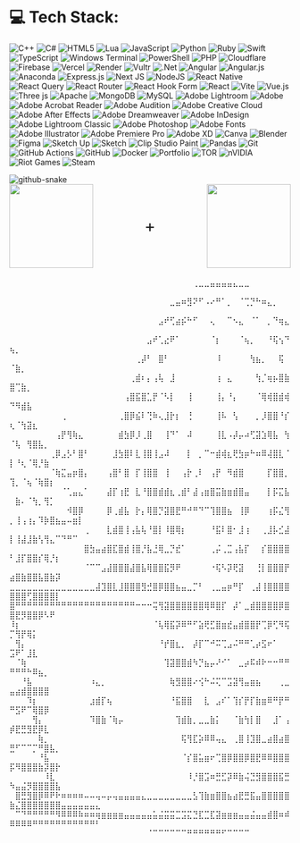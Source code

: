 # 💻 Tech Stack:
![C++](https://img.shields.io/badge/c++-%2300599C.svg?style=for-the-badge&logo=c%2B%2B&logoColor=white) ![C#](https://img.shields.io/badge/c%23-%23239120.svg?style=for-the-badge&logo=csharp&logoColor=white) ![HTML5](https://img.shields.io/badge/html5-%23E34F26.svg?style=for-the-badge&logo=html5&logoColor=white) ![Lua](https://img.shields.io/badge/lua-%232C2D72.svg?style=for-the-badge&logo=lua&logoColor=white) ![JavaScript](https://img.shields.io/badge/javascript-%23323330.svg?style=for-the-badge&logo=javascript&logoColor=%23F7DF1E) ![Python](https://img.shields.io/badge/python-3670A0?style=for-the-badge&logo=python&logoColor=ffdd54) ![Ruby](https://img.shields.io/badge/ruby-%23CC342D.svg?style=for-the-badge&logo=ruby&logoColor=white) ![Swift](https://img.shields.io/badge/swift-F54A2A?style=for-the-badge&logo=swift&logoColor=white) ![TypeScript](https://img.shields.io/badge/typescript-%23007ACC.svg?style=for-the-badge&logo=typescript&logoColor=white) ![Windows Terminal](https://img.shields.io/badge/Windows%20Terminal-%234D4D4D.svg?style=for-the-badge&logo=windows-terminal&logoColor=white) ![PowerShell](https://img.shields.io/badge/PowerShell-%235391FE.svg?style=for-the-badge&logo=powershell&logoColor=white) ![PHP](https://img.shields.io/badge/php-%23777BB4.svg?style=for-the-badge&logo=php&logoColor=white) ![Cloudflare](https://img.shields.io/badge/Cloudflare-F38020?style=for-the-badge&logo=Cloudflare&logoColor=white) ![Firebase](https://img.shields.io/badge/firebase-%23039BE5.svg?style=for-the-badge&logo=firebase) ![Vercel](https://img.shields.io/badge/vercel-%23000000.svg?style=for-the-badge&logo=vercel&logoColor=white) ![Render](https://img.shields.io/badge/Render-%46E3B7.svg?style=for-the-badge&logo=render&logoColor=white) ![Vultr](https://img.shields.io/badge/Vultr-007BFC.svg?style=for-the-badge&logo=vultr) ![.Net](https://img.shields.io/badge/.NET-5C2D91?style=for-the-badge&logo=.net&logoColor=white) ![Angular](https://img.shields.io/badge/angular-%23DD0031.svg?style=for-the-badge&logo=angular&logoColor=white) ![Angular.js](https://img.shields.io/badge/angular.js-%23E23237.svg?style=for-the-badge&logo=angularjs&logoColor=white) ![Anaconda](https://img.shields.io/badge/Anaconda-%2344A833.svg?style=for-the-badge&logo=anaconda&logoColor=white) ![Express.js](https://img.shields.io/badge/express.js-%23404d59.svg?style=for-the-badge&logo=express&logoColor=%2361DAFB) ![Next JS](https://img.shields.io/badge/Next-black?style=for-the-badge&logo=next.js&logoColor=white) ![NodeJS](https://img.shields.io/badge/node.js-6DA55F?style=for-the-badge&logo=node.js&logoColor=white) ![React Native](https://img.shields.io/badge/react_native-%2320232a.svg?style=for-the-badge&logo=react&logoColor=%2361DAFB) ![React Query](https://img.shields.io/badge/-React%20Query-FF4154?style=for-the-badge&logo=react%20query&logoColor=white) ![React Router](https://img.shields.io/badge/React_Router-CA4245?style=for-the-badge&logo=react-router&logoColor=white) ![React Hook Form](https://img.shields.io/badge/React%20Hook%20Form-%23EC5990.svg?style=for-the-badge&logo=reacthookform&logoColor=white) ![React](https://img.shields.io/badge/react-%2320232a.svg?style=for-the-badge&logo=react&logoColor=%2361DAFB) ![Vite](https://img.shields.io/badge/vite-%23646CFF.svg?style=for-the-badge&logo=vite&logoColor=white) ![Vue.js](https://img.shields.io/badge/vue.js-%2335495e.svg?style=for-the-badge&logo=vuedotjs&logoColor=%234FC08D) ![Three js](https://img.shields.io/badge/threejs-black?style=for-the-badge&logo=three.js&logoColor=white) ![Apache](https://img.shields.io/badge/apache-%23D42029.svg?style=for-the-badge&logo=apache&logoColor=white) ![MongoDB](https://img.shields.io/badge/MongoDB-%234ea94b.svg?style=for-the-badge&logo=mongodb&logoColor=white) ![MySQL](https://img.shields.io/badge/mysql-4479A1.svg?style=for-the-badge&logo=mysql&logoColor=white) ![Adobe Lightroom](https://img.shields.io/badge/Adobe%20Lightroom-31A8FF.svg?style=for-the-badge&logo=Adobe%20Lightroom&logoColor=white) ![Adobe](https://img.shields.io/badge/adobe-%23FF0000.svg?style=for-the-badge&logo=adobe&logoColor=white) ![Adobe Acrobat Reader](https://img.shields.io/badge/Adobe%20Acrobat%20Reader-EC1C24.svg?style=for-the-badge&logo=Adobe%20Acrobat%20Reader&logoColor=white) ![Adobe Audition](https://img.shields.io/badge/Adobe%20Audition-9999FF.svg?style=for-the-badge&logo=Adobe%20Audition&logoColor=white) ![Adobe Creative Cloud](https://img.shields.io/badge/Adobe%20Creative%20Cloud-DA1F26.svg?style=for-the-badge&logo=Adobe%20Creative%20Cloud&logoColor=white) ![Adobe After Effects](https://img.shields.io/badge/Adobe%20After%20Effects-9999FF.svg?style=for-the-badge&logo=Adobe%20After%20Effects&logoColor=white) ![Adobe Dreamweaver](https://img.shields.io/badge/Adobe%20Dreamweaver-FF61F6.svg?style=for-the-badge&logo=Adobe%20Dreamweaver&logoColor=white) ![Adobe InDesign](https://img.shields.io/badge/Adobe%20InDesign-49021F?style=for-the-badge&logo=adobeindesign&logoColor=FF3366) ![Adobe Lightroom Classic](https://img.shields.io/badge/Adobe%20Lightroom%20Classic-31A8FF.svg?style=for-the-badge&logo=Adobe%20Lightroom%20Classic&logoColor=white) ![Adobe Photoshop](https://img.shields.io/badge/adobe%20photoshop-%2331A8FF.svg?style=for-the-badge&logo=adobe%20photoshop&logoColor=white) ![Adobe Fonts](https://img.shields.io/badge/Adobe%20Fonts-000B1D.svg?style=for-the-badge&logo=Adobe%20Fonts&logoColor=white) ![Adobe Illustrator](https://img.shields.io/badge/adobe%20illustrator-%23FF9A00.svg?style=for-the-badge&logo=adobe%20illustrator&logoColor=white) ![Adobe Premiere Pro](https://img.shields.io/badge/Adobe%20Premiere%20Pro-9999FF.svg?style=for-the-badge&logo=Adobe%20Premiere%20Pro&logoColor=white) ![Adobe XD](https://img.shields.io/badge/Adobe%20XD-470137?style=for-the-badge&logo=Adobe%20XD&logoColor=#FF61F6) ![Canva](https://img.shields.io/badge/Canva-%2300C4CC.svg?style=for-the-badge&logo=Canva&logoColor=white) ![Blender](https://img.shields.io/badge/blender-%23F5792A.svg?style=for-the-badge&logo=blender&logoColor=white) ![Figma](https://img.shields.io/badge/figma-%23F24E1E.svg?style=for-the-badge&logo=figma&logoColor=white) ![Sketch Up](https://img.shields.io/badge/SketchUp-005F9E?style=for-the-badge&logo=sketchup&logoColor=white) ![Sketch](https://img.shields.io/badge/Sketch-FFB387?style=for-the-badge&logo=sketch&logoColor=black) ![Clip Studio Paint](https://img.shields.io/badge/ClipStudioPaint-%23CFD3D3.svg?style=for-the-badge&logo=ClipStudioPaint&logoColor=white) ![Pandas](https://img.shields.io/badge/pandas-%23150458.svg?style=for-the-badge&logo=pandas&logoColor=white) ![Git](https://img.shields.io/badge/git-%23F05033.svg?style=for-the-badge&logo=git&logoColor=white) ![GitHub Actions](https://img.shields.io/badge/github%20actions-%232671E5.svg?style=for-the-badge&logo=githubactions&logoColor=white) ![GitHub](https://img.shields.io/badge/github-%23121011.svg?style=for-the-badge&logo=github&logoColor=white) ![Docker](https://img.shields.io/badge/docker-%230db7ed.svg?style=for-the-badge&logo=docker&logoColor=white) ![Portfolio](https://img.shields.io/badge/Portfolio-%23000000.svg?style=for-the-badge&logo=firefox&logoColor=#FF7139) ![TOR](https://img.shields.io/badge/tor-%237E4798.svg?style=for-the-badge&logo=tor-project&logoColor=white) ![nVIDIA](https://img.shields.io/badge/nVIDIA-%2376B900.svg?style=for-the-badge&logo=nVIDIA&logoColor=white) ![Riot Games](https://img.shields.io/badge/riotgames-D32936.svg?style=for-the-badge&logo=riotgames&logoColor=white) ![Steam](https://img.shields.io/badge/steam-%23000000.svg?style=for-the-badge&logo=steam&logoColor=white)

<picture>
  <source media="(prefers-color-scheme: dark)" srcset="https://raw.githubusercontent.com/tobiasmeyhoefer/tobiasmeyhoefer/output/github-snake-dark.svg" />
  <source media="(prefers-color-scheme: light)" srcset="https://raw.githubusercontent.com/tobiasmeyhoefer/tobiasmeyhoefer/output/github-snake.svg" />
  <img alt="github-snake" src="https://raw.githubusercontent.com/tobiasmeyhoefer/tobiasmeyhoefer/output/github-snake.svg" />
</picture>

<div style="display: flex; justify-content: space-between; align-items: center; width: 100%;">
  <img height="150" src="https://i.giphy.com/media/v1.Y2lkPTc5MGI3NjExbTV5eXBwaXQ3cWFqZDJ1c2Uwc2pkcmlqNGJ0bHl3Y2V6amI1Nm14bSZlcD12MV9pbnRlcm5hbF9naWZfYnlfaWQmY3Q9Zw/SOzJPrzQ16ZZ9KqOpU/giphy.gif" />
  <span style="font-size: 30px;">+</span>
  <img height="150" src="https://i.giphy.com/media/v1.Y2lkPTc5MGI3NjExOXF6ZGUyOWJwbmhtenZpd2E4NHVxd2I1ZXZjY2Y0MzRrNW92Zmp1ciZlcD12MV9pbnRlcm5hbF9naWZfYnlfaWQmY3Q9Zw/KTh4qAoggsGMJBsoBM/giphy.gif" />
</div>
⠀
⠀⠀⠀⠀⠀⠀⠀⠀⠀⠀⠀⠀⠀⠀⠀⠀⠀⠀⠀⠀⠀⠀⠀⠀⠀⠀⠀⠀⠀⠀⠀⠀⢀⣀⣀⣤⣤⣤⣤⣄⣀⣀⠀⠀⠀⠀⠀⠀⠀⠀⠀⠀⠀⠀⠀⠀⠀⠀⠀⠀⠀⠀⠀⠀⠀
⠀⠀⠀⠀⠀⠀⠀⠀⠀⠀⠀⠀⠀⠀⠀⠀⠀⠀⠀⠀⠀⠀⠀⠀⠀⠀⠀⠀⣀⣤⠶⣻⠝⠋⠠⠔⠛⠁⡀⠀⠈⢉⡙⠓⠶⣄⡀⠀⠀⠀⠀⠀⠀⠀⠀⠀⠀⠀⠀⠀⠀⠀⠀⠀⠀
⠀⠀⠀⠀⠀⠀⠀⠀⠀⠀⠀⠀⠀⠀⠀⠀⠀⠀⠀⠀⠀⠀⠀⠀⠀⠀⣠⠞⢋⣴⡮⠓⠋⠀⠀⢄⠀⠀⠉⠢⣄⠀⠈⠁⠀⡀⠙⢶⣄⠀⠀⠀⠀⠀⠀⠀⠀⠀⠀⠀⠀⠀⠀⠀⠀
⠀⠀⠀⠀⠀⠀⠀⠀⠀⠀⠀⠀⠀⠀⠀⠀⠀⠀⠀⠀⠀⠀⠀⠀⣠⠞⢁⣔⠟⠁⠀⠀⠀⠀⠀⠈⡆⠀⠀⠀⠈⢦⡀⠀⠀⠘⢯⢢⠙⢦⡀⠀⠀⠀⠀⠀⠀⠀⠀⠀⠀⠀⠀⠀⠀
⠀⠀⠀⠀⠀⠀⠀⠀⠀⠀⠀⠀⠀⠀⠀⠀⠀⠀⠀⠀⠀⠀⢀⡼⠃⠀⣿⠃⠀⠀⠀⠀⠀⠀⠀⠀⠸⠀⠀⠀⠀⠀⢳⣦⡀⠀⠀⢯⠀⠈⣷⡀⠀⠀⠀⠀⠀⠀⠀⠀⠀⠀⠀⠀⠀
⠀⠀⠀⠀⠀⠀⠀⠀⠀⠀⠀⠀⠀⠀⠀⠀⠀⠀⠀⠀⠀⢀⣾⠆⡄⢠⢧⠀⣸⠀⠀⠀⠀⠀⠀⠀⢰⠀⣄⠀⠀⠀⠀⢳⡈⢶⡦⣿⣷⣿⢉⣷⡀⠀⠀⠀⠀⠀⠀⠀⠀⠀⠀⠀⠀
⠀⠀⠀⠀⠀⠀⠀⠀⠀⠀⠀⠀⠀⠀⠀⠀⠀⠀⠀⠀⢠⣿⣯⣿⣁⡟⠈⠣⡇⠀⠀⢸⠀⠀⠀⠀⢸⡄⠘⡄⠀⠀⠀⠈⢿⢾⣿⣾⢾⠙⠻⣾⣧⠀⠀⠀⠀⠀⠀⠀⠀⠀⠀⠀⠀
⠀⠀⠀⠀⠀⠀⠀⠀⠀⢀⠀⠀⠀⠀⠀⠀⠀⠀⠀⢀⣿⡿⣮⠇⢙⠷⢄⣸⡗⡆⠀⢘⠀⠀⠀⠀⢸⠧⠀⢣⠀⠀⠀⡀⡸⣿⣿⠘⡎⢆⠈⢳⣽⣆⠀⠀⠀⠀⠀⠀⠀⠀⠀⠀⠀
⠀⠀⠀⠀⠀⠀⠀⠀⢠⡟⢻⢷⣄⠀⠀⠀⠀⠀⠀⣾⣳⡿⡸⢀⣿⠀⠀⢸⠙⠁⠀⠼⠀⠀⠀⠀⢸⣇⠠⡼⡤⠴⢋⣽⣱⢿⣧⠀⢳⠈⢧⠀⢻⣿⣧⡀⠀⠀⠀⠀⠀⠀⠀⠀⠀
⠀⠀⠀⠀⠀⠀⠀⢀⡿⣠⡣⠃⣿⠃⠀⠀⠀⠀⣸⣳⣿⠇⣇⢸⣿⢸⣠⠼⠀⠀⠀⡇⠀⡀⠉⠒⣾⢾⣆⢟⣳⡶⠓⠶⠿⢼⣿⣇⠈⡇⠘⢆⠈⢿⡘⣷⠀⠀⠀⠀⠀⠀⠀⠀⠀
⠀⠀⠀⠀⠀⠀⠀⠈⢷⣍⣤⡶⣿⡄⠀⠀⠀⢠⣿⠃⣿⠀⡏⢸⣿⣿⠀⢸⠀⠀⢠⡗⢀⠇⠀⢠⡟⠀⠻⣾⣿⠀⠀⠀⠀⡏⣿⣿⡀⢹⡀⠈⢦⠈⢷⣿⡆⠀⠀⠀⠀⠀⠀⠀⠀
⠀⠀⠀⠀⠀⠀⠀⠀⠀⠈⢁⣤⣄⠁⠀⠀⠀⣼⡏⢰⣟⠀⣇⠘⣿⣿⣾⣾⣆⢀⣾⠃⣼⢠⣶⣿⣭⣷⣶⣾⣿⣤⠀⠀⠀⡇⡯⣍⣧⠀⣷⠄⠈⢳⡀⢻⡁⠀⠀⠀⠀⠀⠀⠀⠀
⠀⠀⠀⠀⠀⠀⠀⠀⠀⠀⠺⣿⡿⠀⠀⠀⠀⡿⢀⣾⣧⠀⡗⡄⢿⣿⡙⣽⣿⣟⠛⠚⠛⠙⠉⢹⣿⣿⣦⠀⢸⡿⠀⠀⠀⢰⡯⣌⢻⡀⢸⢠⢰⡄⠹⡷⣿⣦⣤⠤⣶⡇⠀⠀⠀
⠀⠀⠀⠀⠀⠀⠀⠀⠀⠀⠀⠀⠀⢀⠀⠀⠀⣇⣾⣿⢸⢠⣧⢧⠘⣿⡇⠸⣿⢿⡆⠀⠀⠀⠀⠘⣯⠇⣿⠂⣸⢰⠀⠀⢀⣸⡧⣊⣼⡇⢸⣼⣸⣷⢣⢻⣄⠉⠙⠛⠉⠀⠀⠀⠀
⠀⠀⠀⠀⠀⠀⠀⠀⠀⠀⠀⠀⠀⣿⣳⣤⣴⣿⣏⣿⣾⢸⣿⡘⣧⣘⢿⣀⡙⣞⠁⠀⠀⠀⠀⢀⡬⢀⣉⢠⣧⡏⠀⠀⡎⣿⣿⣿⣿⠃⣸⡏⣿⣿⡎⢿⡘⡆⠀⠀⠀⠀⠀⠀⠀
⠀⠀⠀⠀⠀⠀⠀⠀⠀⠀⠀⠀⠀⠈⠉⠉⣠⣼⣿⣿⣿⣼⣿⣧⢿⣿⣿⣯⡻⠟⠀⠀⠀⠀⠀⠐⢯⠣⡽⢟⣽⠀⠀⢘⡇⣿⣿⣿⡟⣴⣿⣷⣿⣿⣧⣿⣷⡽⠀⠀⠀⠀⠀⠀⠀
⣀⣀⣀⣀⣀⣀⣀⣀⣀⣀⣀⣀⣀⣀⣀⣼⣹⣿⣇⣸⣿⣿⣿⣻⣚⣿⡿⣿⣿⣦⣤⣀⡉⠃⠀⢀⣀⣤⡶⠛⡏⠀⢀⣼⢸⣿⣿⣿⣿⣿⣿⣿⢋⣿⣿⣿⣿⡇⠀⠀⠀⠀⠀⠀⠀
⣿⠛⠛⠛⠛⠛⠛⠛⠛⠛⠛⠛⠛⠛⠛⠛⠛⠛⠛⠛⠛⠛⠒⠒⠒⢭⢻⣽⣿⣿⣿⣿⣿⣿⢿⠿⣿⡏⠀⡼⠁⣀⣾⣿⣿⣿⣿⡿⣿⣿⣟⡻⣿⣿⡿⠣⠟⠀⠀⠀⠀⠀⠀⠀⠀
⠸⡆⠀⠀⠀⠀⠀⠀⠀⠀⠀⠀⠀⠀⠀⠀⠀⠀⠀⠀⠀⠀⠀⠀⠀⠈⢧⢿⣯⡽⠿⠛⠋⣵⢟⣋⣿⣶⣞⣤⣾⣿⣿⡟⢉⡿⢋⠻⢯⡉⢻⡟⢿⡅⠀⠀⠀⠀⠀⠀⠀⠀⠀⠀⠀
⠀⢻⡄⠀⠀⠀⠀⠀⠀⠀⠀⠀⠀⠀⠀⠀⠀⠀⠀⠀⠀⠀⠀⠀⠀⠀⠘⡞⣿⣆⡀⠀⡼⡏⠉⠚⠭⢉⣠⠬⠛⠛⢁⡴⣫⠖⠁⠀⠀⣩⠟⠁⣸⣇⠀⠀⠀⠀⠀⠀⠀⠀⠀⠀⠀
⠀⠈⢷⠀⠀⠀⠀⠀⠀⠀⠀⠀⠀⠀⠀⠀⠀⠀⠀⠀⠀⠀⠀⠀⠀⠀⠀⢹⣽⣿⣿⣾⠳⡙⣦⡤⠜⠊⠁⠀⣀⡴⠯⠾⠗⠒⠒⠛⠛⠛⠛⠛⠓⠿⣦⡀⠀⠀⠀⠀⠀⠀⠀⠀⠀
⠀⠀⠘⣧⠀⠀⠀⠀⠀⠀⠀⠀⠀⠀⠰⣄⡀⠀⠀⠀⠀⠀⠀⠀⠀⠀⠀⠀⢷⣻⣿⣿⠔⢪⠓⠬⢍⠉⣩⣽⢻⣤⣶⣦⠀⠀⠀⢀⣀⣤⣴⣾⣿⣿⣿⣿⠀⠀⠀⠀⠀⠀⠀⠀⠀
⠀⠀⠀⠹⡆⠀⠀⠀⠀⠀⠀⠀⠀⠀⣰⣾⡏⢦⠀⠀⠀⠀⠀⠀⠀⠀⠀⠀⠘⣯⣿⣿⠀⠀⣇⠀⣠⠎⠁⢹⡎⡟⡏⣷⣶⠿⠛⡟⠛⠛⣫⠟⠉⢿⣿⡿⠀⠀⠀⠀⠀⠀⠀⠀⠀
⠀⠀⠀⠀⢻⡄⠀⠀⠀⠀⠀⠀⠀⠀⠹⣿⣷⠈⢷⡤⠀⠀⠀⠀⠀⠀⠀⠀⠀⢹⣾⣷⡀⣀⣀⣷⡅⠀⠀⠈⣷⢳⡇⣿⠀⠀⣸⠁⢠⡾⣟⣛⣻⣟⡿⣇⠀⠀⠀⠀⠀⠀⠀⠀⠀
⠀⠀⠀⠀⠀⢷⡀⠀⠀⠀⠀⠀⠀⠀⠀⠀⠀⠀⠀⠀⠀⠀⠀⠀⠀⠀⠀⠀⠀⠀⢯⢻⣏⡵⠿⠿⢤⣄⠀⢀⣿⢸⣹⣿⣀⣴⣿⣴⣿⣛⠋⠉⠉⡉⠛⣿⣧⡀⠀⠀⠀⠀⠀⠀⠀
⠀⠀⠀⠀⠀⠘⣧⠀⠀⠀⠀⠀⠀⠀⠀⠀⠀⠀⠀⠀⠀⠀⠀⠀⠀⠀⠀⠀⠀⠀⠈⡎⣿⣥⣶⠖⢉⣿⡿⣿⣿⡿⣿⣟⠿⠿⣿⣿⣿⡯⠻⣿⣿⣿⣷⡽⣿⡗⠀⠀⠀⠀⠀⠀⠀
⠀⠀⠀⠀⠀⠀⠸⣇⠀⠀⠀⠀⠀⠀⠀⠀⠀⠀⠀⠀⠀⠀⠀⠀⠀⠀⠀⠀⠀⠀⠀⠸⡘⣿⣩⠶⣛⣋⡽⠿⣷⢬⣙⣻⣿⣿⣿⣯⣛⠳⣤⣬⡻⣿⣿⣿⣿⣧⠀⠀⠀⠀⠀⠀⠀
⠀⣿⣛⣻⣿⡿⠿⠟⠗⠶⠶⠶⠶⠤⠤⢤⠤⡤⢤⣤⣤⣤⣤⣄⣀⣀⣀⣀⣀⣀⣀⣀⣣⢹⣷⣶⣿⣿⣦⣴⣟⣛⣯⣤⣿⣿⣿⣿⣿⣷⣌⣿⣿⣿⣿⣿⣿⣿⣤⣤⣤⣤⣤⣤⣄
⠀⠉⠙⠛⠛⠛⠛⠛⠻⠿⠿⠿⠷⠶⠶⢶⣶⣶⣶⣶⣤⣤⣤⣤⣤⣥⣬⣭⣭⣉⣩⣍⣙⣏⣉⣏⣽⣶⣶⣶⣤⣤⣬⣤⣤⣾⣿⠶⠾⠿⠿⠿⠿⠛⠛⠛⠛⠛⠛⠛⠛⠛⠛⠛⠃
⠀⠀⠀⠀⠀⠀⠀⠀⠀⠀⠀⠀⠀⠀⠀⠀⠀⠀⠀⠀⠀⠀⠀⠀⠈⠉⠉⠉⠉⠉⠉⠛⠛⠛⠛⠛⠛⠋⠉⠉⠉⠉⠀⠀⠀⠀⠀⠀⠀⠀⠀⠀⠀⠀⠀⠀⠀⠀⠀⠀⠀⠀⠀⠀⠀
